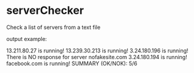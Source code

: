 # serverChecker
Check a list of servers from a text file

output example:

13.211.80.27 is running!
13.239.30.213 is running!
3.24.180.196 is running!
There is NO response for server nofakesite.com
3.24.180.194 is running!
facebook.com is running!
SUMMARY (OK/NOK): 5/6